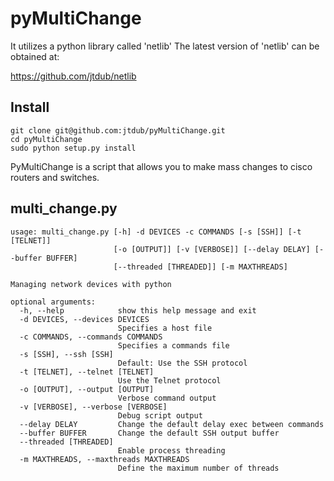 pyMultiChange
=============

It utilizes a python library called 'netlib' The latest version of 'netlib' can be obtained at:

https://github.com/jtdub/netlib

## Install

```
git clone git@github.com:jtdub/pyMultiChange.git
cd pyMultiChange
sudo python setup.py install
```

PyMultiChange is a script that allows you to make mass changes to cisco routers and switches.

## multi_change.py

```
usage: multi_change.py [-h] -d DEVICES -c COMMANDS [-s [SSH]] [-t [TELNET]]
                       [-o [OUTPUT]] [-v [VERBOSE]] [--delay DELAY] [--buffer BUFFER]
                       [--threaded [THREADED]] [-m MAXTHREADS]

Managing network devices with python

optional arguments:
  -h, --help            show this help message and exit
  -d DEVICES, --devices DEVICES
                        Specifies a host file
  -c COMMANDS, --commands COMMANDS
                        Specifies a commands file
  -s [SSH], --ssh [SSH]
                        Default: Use the SSH protocol
  -t [TELNET], --telnet [TELNET]
                        Use the Telnet protocol
  -o [OUTPUT], --output [OUTPUT]
                        Verbose command output
  -v [VERBOSE], --verbose [VERBOSE]
                        Debug script output
  --delay DELAY         Change the default delay exec between commands
  --buffer BUFFER       Change the default SSH output buffer
  --threaded [THREADED]
                        Enable process threading
  -m MAXTHREADS, --maxthreads MAXTHREADS
                        Define the maximum number of threads
```
